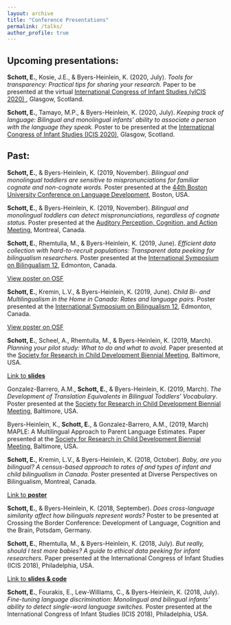 ```yaml
---
layout: archive
title: "Conference Presentations"
permalink: /talks/
author_profile: true
---
```


Upcoming presentations:
-----
**Schott, E.**, Kosie, J.E., & Byers-Heinlein, K. (2020, July). *Tools for transparency: Practical tips for sharing your research.* Paper to be presented at the virtual [International Congress of Infant Studies (vICIS 2020) ](https://infantstudies.org/congress-2020/), Glasgow, Scotland.

**Schott, E.**, Tamayo, M.P., & Byers-Heinlein, K. (2020, July). *Keeping track of language: Bilingual and monolingual infants’ ability to associate a person with the language they speak.* Poster to be presented at the [International Congress of Infant Studies (ICIS 2020)](https://infantstudies.org/congress-2020/), Glasgow, Scotland.

Past:
-----
**Schott, E.**, & Byers-Heinlein, K. (2019, November). *Bilingual and monolingual toddlers are sensitive to mispronunciations for familiar cognate and non-cognate words.* Poster presented at the [44th Boston University Conference on Language Development](https://www.bu.edu/bucld/), Boston, USA.

**Schott, E.**, & Byers-Heinlein, K. (2019, November). *Bilingual and monolingual toddlers can detect mispronunciations, regardless of cognate status.* Poster presented at the [Auditory Perception, Cognition, and Action Meeting](https://apcsociety.org/index.html), Montreal, Canada.

**Schott, E.**, Rhemtulla, M., & Byers-Heinlein, K. (2019, June). *Efficient data collection with hard-to-recruit populations: Transparent data peeking for bilingualism researchers.* Poster presented at the [International Symposium on Bilingualism 12](http://sites.psych.ualberta.ca/ISB12/), Edmonton, Canada.

[View poster on OSF](https://osf.io/egdcv/)

**Schott, E.**, Kremin, L.V., & Byers-Heinlein, K. (2019, June). *Child Bi- and Multilingualism in the Home in Canada: Rates and language pairs.* Poster presented at the [International Symposium on Bilingualism 12](http://sites.psych.ualberta.ca/ISB12/), Edmonton, Canada.

[View poster on OSF](https://osf.io/vn79w/)


**Schott, E.**, Scheel, A., Rhemtulla, M., & Byers-Heinlein, K. (2019, March). *Planning your pilot study: What to do and what to avoid.* Paper presented at the [Society for Research in Child Development Biennial Meeting](https://www.srcd.org/meetings/biennial-meeting/schedule-glance), Baltimore, USA.

[Link to **slides**](https://osf.io/qcwfz/)

Gonzalez-Barrero, A.M., **Schott, E.**, & Byers-Heinlein, K. (2019, March). *The Development of Translation Equivalents in Bilingual Toddlers’ Vocabulary*. Poster presented at the [Society for Research in Child Development Biennial Meeting](https://www.srcd.org/meetings/biennial-meeting/schedule-glance), Baltimore, USA.

Byers-Heinlein, K., **Schott, E.**, & Gonzalez-Barrero, A.M., (2019, March) MAPLE: A Multilingual Approach to Parent Language Estimates. Paper presented at the [Society for Research in Child Development Biennial Meeting](https://www.srcd.org/meetings/biennial-meeting/schedule-glance), Baltimore, USA.


**Schott, E.**, Kremin, L.V., & Byers-Heinlein, K. (2018, October). *Baby, are you bilingual? A census-based approach to rates of and types of infant and child bilingualism in Canada.* Poster presented at Diverse Perspectives on Bilingualism, Montreal, Canada.

[Link to **poster**](https://osf.io/4gekn/)


**Schott, E.**, & Byers-Heinlein, K. (2018, September). *Does cross-language similarity affect how bilinguals represent words?* Poster to be presented at Crossing the Border Conference: Development of Language, Cognition and the Brain, Potsdam, Germany.


**Schott, E.**, Rhemtulla, M., & Byers-Heinlein, K. (2018, July). *But really, should I test more babies? A guide to ethical data peeking for infant researchers.* Paper presented at the International Congress of Infant Studies (ICIS 2018), Philadelphia, USA.

[Link to **slides & code**](https://osf.io/cb6hw/)


**Schott, E.**, Fourakis, E., Lew-Williams, C., & Byers-Heinlein, K. (2018, July). *Fine-tuning language discrimination: Monolingual and bilingual infants’ ability to detect single-word language switches.* Poster presented at the International Congress of Infant Studies (ICIS 2018), Philadelphia, USA.
